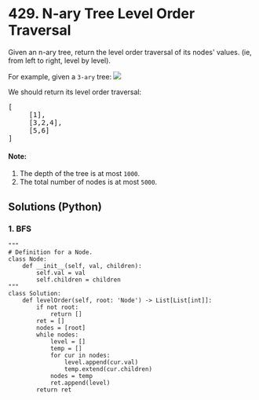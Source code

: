 # 429. N-ary Tree Level Order Traversal
Given an n-ary tree, return the level order traversal of its nodes' values. (ie, from left to right, level by level).

For example, given a <code>3-ary</code> tree:
![](https://assets.leetcode.com/uploads/2018/10/12/narytreeexample.png)

We should return its level order traversal:
<pre>
[
     [1],
     [3,2,4],
     [5,6]
]
</pre>

#### Note:
1. The depth of the tree is at most <code>1000</code>.
2. The total number of nodes is at most <code>5000</code>.

## Solutions (Python)

### 1. BFS
```Python3
"""
# Definition for a Node.
class Node:
    def __init__(self, val, children):
        self.val = val
        self.children = children
"""
class Solution:
    def levelOrder(self, root: 'Node') -> List[List[int]]:
        if not root:
            return []
        ret = []
        nodes = [root]
        while nodes:
            level = []
            temp = []
            for cur in nodes:
                level.append(cur.val)
                temp.extend(cur.children)
            nodes = temp
            ret.append(level)
        return ret
```
